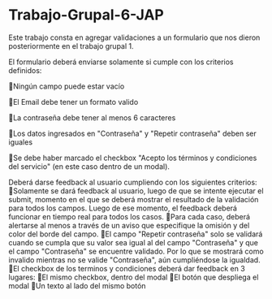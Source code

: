 # Trabajo-Grupal-6-JAP

Este trabajo consta en agregar validaciones a un formulario que nos dieron posteriormente en el trabajo grupal 1.

El formulario deberá enviarse solamente si cumple con los criterios definidos:


🔹Ningún campo puede estar vacío

🔹El Email debe tener un formato valido

🔹La contraseña debe tener al menos 6 caracteres

🔹Los datos ingresados en "Contraseña" y "Repetir contraseña" deben ser iguales

🔹Se debe haber marcado el checkbox "Acepto los términos y condiciones del servicio" (en este caso dentro de un modal).


Deberá darse feedback al usuario cumpliendo con los siguientes criterios:
🔹Solamente se dará feedback al usuario, luego de que se intente ejecutar el submit, momento en el que se deberá mostrar el resultado de la validación para todos los campos. Luego de ese momento, el feedback deberá funcionar en tiempo real para todos los casos.
🔹Para cada caso, deberá alertarse al menos a través de un aviso que especifique la omisión y del color del borde del campo.
🔹El campo "Repetir contraseña" solo se validará cuando se cumpla que su valor sea igual al del campo "Contraseña" y que el campo "Contraseña" se encuentre validado. Por lo que se mostrará como invalido mientras no se valide "Contraseña", aún cumpliéndose la igualdad.
🔹El checkbox de los terminos y condiciones deberá dar feedback en 3 lugares:
🔻El mismo checkbox, dentro del modal
🔻El botón que despliega el modal
🔻Un texto al lado del mismo botón
